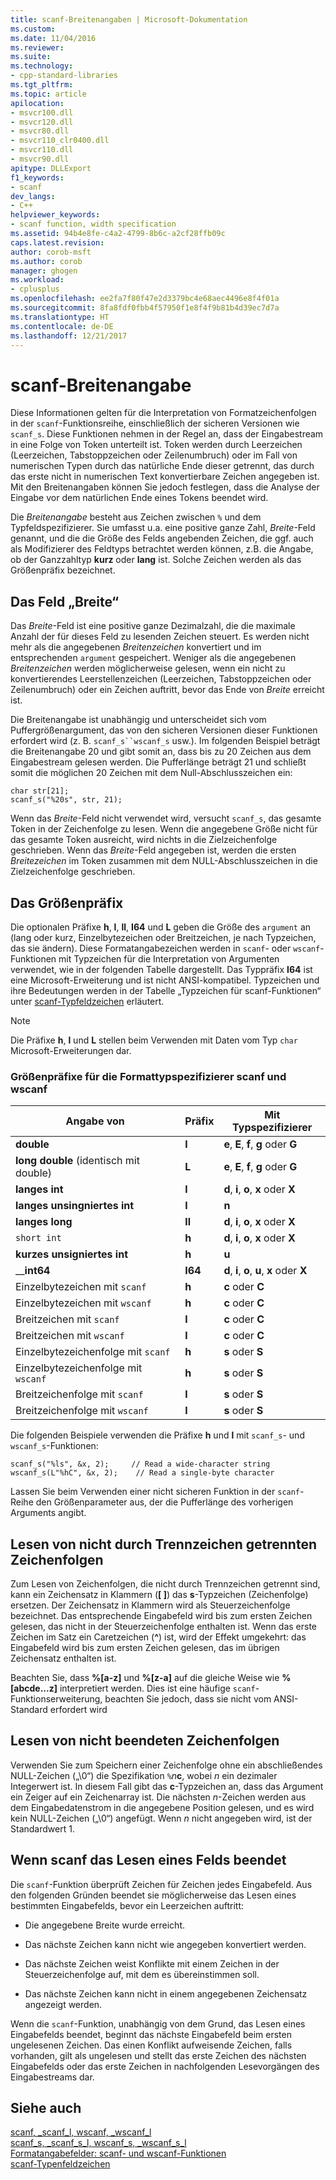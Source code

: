 ```yaml
---
title: scanf-Breitenangaben | Microsoft-Dokumentation
ms.custom: 
ms.date: 11/04/2016
ms.reviewer: 
ms.suite: 
ms.technology:
- cpp-standard-libraries
ms.tgt_pltfrm: 
ms.topic: article
apilocation:
- msvcr100.dll
- msvcr120.dll
- msvcr80.dll
- msvcr110_clr0400.dll
- msvcr110.dll
- msvcr90.dll
apitype: DLLExport
f1_keywords:
- scanf
dev_langs:
- C++
helpviewer_keywords:
- scanf function, width specification
ms.assetid: 94b4e8fe-c4a2-4799-8b6c-a2cf28ffb09c
caps.latest.revision: 
author: corob-msft
ms.author: corob
manager: ghogen
ms.workload:
- cplusplus
ms.openlocfilehash: ee2fa7f80f47e2d3379bc4e68aec4496e8f4f01a
ms.sourcegitcommit: 8fa8fdf0fbb4f57950f1e8f4f9b81b4d39ec7d7a
ms.translationtype: HT
ms.contentlocale: de-DE
ms.lasthandoff: 12/21/2017
---
```

# <a name="scanf-width-specification"></a>scanf-Breitenangabe
Diese Informationen gelten für die Interpretation von Formatzeichenfolgen in der `scanf`-Funktionsreihe, einschließlich der sicheren Versionen wie `scanf_s`. Diese Funktionen nehmen in der Regel an, dass der Eingabestream in eine Folge von Token unterteilt ist. Token werden durch Leerzeichen (Leerzeichen, Tabstoppzeichen oder Zeilenumbruch) oder im Fall von numerischen Typen durch das natürliche Ende dieser getrennt, das durch das erste nicht in numerischen Text konvertierbare Zeichen angegeben ist. Mit den Breitenangaben können Sie jedoch festlegen, dass die Analyse der Eingabe vor dem natürlichen Ende eines Tokens beendet wird.  
  
 Die *Breitenangabe* besteht aus Zeichen zwischen `%` und dem Typfeldspezifizierer. Sie umfasst u.a. eine positive ganze Zahl, *Breite*-Feld genannt, und die die Größe des Felds angebenden Zeichen, die ggf. auch als Modifizierer des Feldtyps betrachtet werden können, z.B. die Angabe, ob der Ganzzahltyp **kurz** oder **lang** ist. Solche Zeichen werden als das Größenpräfix bezeichnet.  
  
## <a name="the-width-field"></a>Das Feld „Breite“  
 Das *Breite*-Feld ist eine positive ganze Dezimalzahl, die die maximale Anzahl der für dieses Feld zu lesenden Zeichen steuert. Es werden nicht mehr als die angegebenen *Breitenzeichen* konvertiert und im entsprechenden `argument` gespeichert. Weniger als die angegebenen *Breitenzeichen* werden möglicherweise gelesen, wenn ein nicht zu konvertierendes Leerstellenzeichen (Leerzeichen, Tabstoppzeichen oder Zeilenumbruch) oder ein Zeichen auftritt, bevor das Ende von *Breite* erreicht ist.  
  
 Die Breitenangabe ist unabhängig und unterscheidet sich vom Puffergrößenargument, das von den sicheren Versionen dieser Funktionen erfordert wird (z. B. `scanf_s``wscanf_s` usw.). Im folgenden Beispiel beträgt die Breitenangabe 20 und gibt somit an, dass bis zu 20 Zeichen aus dem Eingabestream gelesen werden. Die Pufferlänge beträgt 21 und schließt somit die möglichen 20 Zeichen mit dem Null-Abschlusszeichen ein:  
  
```  
char str[21];  
scanf_s("%20s", str, 21);  
```  
  
 Wenn das *Breite*-Feld nicht verwendet wird, versucht `scanf_s`, das gesamte Token in der Zeichenfolge zu lesen. Wenn die angegebene Größe nicht für das gesamte Token ausreicht, wird nichts in die Zielzeichenfolge geschrieben. Wenn das *Breite*-Feld angegeben ist, werden die ersten *Breitezeichen* im Token zusammen mit dem NULL-Abschlusszeichen in die Zielzeichenfolge geschrieben.  
  
## <a name="the-size-prefix"></a>Das Größenpräfix  
 Die optionalen Präfixe **h**, **l**, **ll**, **I64** und **L** geben die Größe des `argument` an (lang oder kurz, Einzelbytezeichen oder Breitzeichen, je nach Typzeichen, das sie ändern). Diese Formatangabezeichen werden in `scanf`- oder `wscanf`-Funktionen mit Typzeichen für die Interpretation von Argumenten verwendet, wie in der folgenden Tabelle dargestellt. Das Typpräfix **I64** ist eine Microsoft-Erweiterung und ist nicht ANSI-kompatibel. Typzeichen und ihre Bedeutungen werden in der Tabelle „Typzeichen für scanf-Funktionen“ unter [scanf-Typfeldzeichen](../c-runtime-library/scanf-type-field-characters.md) erläutert.  
  
> [!NOTE]
>  Die Präfixe **h**, **l** und **L** stellen beim Verwenden mit Daten vom Typ `char` Microsoft-Erweiterungen dar.  
  
### <a name="size-prefixes-for-scanf-and-wscanf-format-type-specifiers"></a>Größenpräfixe für die Formattypspezifizierer scanf und wscanf  
  
|Angabe von|Präfix|Mit Typspezifizierer|  
|----------------|----------------|-------------------------|  
|**double**|**l**|**e**, **E**, **f**, **g** oder **G**|  
|**long double** (identisch mit double)|**L**|**e**, **E**, **f**, **g** oder **G**|  
|**langes int**|**l**|**d**, **i**, **o**, **x** oder **X**|  
|**langes unsingniertes int**|**l**|**n**|  
|**langes long**|**ll**|**d**, **i**, **o**, **x** oder **X**|  
|`short int`|**h**|**d**, **i**, **o**, **x** oder **X**|  
|**kurzes unsigniertes int**|**h**|**u**|  
|__**int64**|**I64**|**d**, **i**, **o**, **u**, **x** oder **X**|  
|Einzelbytezeichen mit `scanf`|**h**|**c** oder **C**|  
|Einzelbytezeichen mit `wscanf`|**h**|**c** oder **C**|  
|Breitzeichen mit `scanf`|**l**|**c** oder **C**|  
|Breitzeichen mit `wscanf`|**l**|**c** oder **C**|  
|Einzelbytezeichenfolge mit `scanf`|**h**|**s** oder **S**|  
|Einzelbytezeichenfolge mit `wscanf`|**h**|**s** oder **S**|  
|Breitzeichenfolge mit `scanf`|**l**|**s** oder **S**|  
|Breitzeichenfolge mit `wscanf`|**l**|**s** oder **S**|  
  
 Die folgenden Beispiele verwenden die Präfixe **h** und **l** mit `scanf_s`- und `wscanf_s`-Funktionen:  
  
```  
scanf_s("%ls", &x, 2);     // Read a wide-character string  
wscanf_s(L"%hC", &x, 2);    // Read a single-byte character  
```  
  
 Lassen Sie beim Verwenden einer nicht sicheren Funktion in der `scanf`-Reihe den Größenparameter aus, der die Pufferlänge des vorherigen Arguments angibt.  
  
## <a name="reading-undelimited-strings"></a>Lesen von nicht durch Trennzeichen getrennten Zeichenfolgen  
 Zum Lesen von Zeichenfolgen, die nicht durch Trennzeichen getrennt sind, kann ein Zeichensatz in Klammern (**[ ]**) das **s**-Typzeichen (Zeichenfolge) ersetzen. Der Zeichensatz in Klammern wird als Steuerzeichenfolge bezeichnet. Das entsprechende Eingabefeld wird bis zum ersten Zeichen gelesen, das nicht in der Steuerzeichenfolge enthalten ist. Wenn das erste Zeichen im Satz ein Caretzeichen (**^**) ist, wird der Effekt umgekehrt: das Eingabefeld wird bis zum ersten Zeichen gelesen, das im übrigen Zeichensatz enthalten ist.  
  
 Beachten Sie, dass **%[a-z]** und **%[z-a]** auf die gleiche Weise wie **%[abcde...z]** interpretiert werden. Dies ist eine häufige `scanf`-Funktionserweiterung, beachten Sie jedoch, dass sie nicht vom ANSI-Standard erfordert wird  
  
## <a name="reading-unterminated-strings"></a>Lesen von nicht beendeten Zeichenfolgen  
 Verwenden Sie zum Speichern einer Zeichenfolge ohne ein abschließendes NULL-Zeichen („\0“) die Spezifikation `%`*n***c**, wobei *n* ein dezimaler Integerwert ist. In diesem Fall gibt das **c**-Typzeichen an, dass das Argument ein Zeiger auf ein Zeichenarray ist. Die nächsten *n*-Zeichen werden aus dem Eingabedatenstrom in die angegebene Position gelesen, und es wird kein NULL-Zeichen („\0“) angefügt. Wenn *n* nicht angegeben wird, ist der Standardwert 1.  
  
## <a name="when-scanf-stops-reading-a-field"></a>Wenn scanf das Lesen eines Felds beendet  
 Die `scanf`-Funktion überprüft Zeichen für Zeichen jedes Eingabefeld. Aus den folgenden Gründen beendet sie möglicherweise das Lesen eines bestimmten Eingabefelds, bevor ein Leerzeichen auftritt:  
  
-   Die angegebene Breite wurde erreicht.  
  
-   Das nächste Zeichen kann nicht wie angegeben konvertiert werden.  
  
-   Das nächste Zeichen weist Konflikte mit einem Zeichen in der Steuerzeichenfolge auf, mit dem es übereinstimmen soll.  
  
-   Das nächste Zeichen kann nicht in einem angegebenen Zeichensatz angezeigt werden.  
  
 Wenn die `scanf`-Funktion, unabhängig von dem Grund, das Lesen eines Eingabefelds beendet, beginnt das nächste Eingabefeld beim ersten ungelesenen Zeichen. Das einen Konflikt aufweisende Zeichen, falls vorhanden, gilt als ungelesen und stellt das erste Zeichen des nächsten Eingabefelds oder das erste Zeichen in nachfolgenden Lesevorgängen des Eingabestreams dar.  
  
## <a name="see-also"></a>Siehe auch  
 [scanf, _scanf_l, wscanf, _wscanf_l](../c-runtime-library/reference/scanf-scanf-l-wscanf-wscanf-l.md)   
 [scanf_s, _scanf_s_l, wscanf_s, _wscanf_s_l](../c-runtime-library/reference/scanf-s-scanf-s-l-wscanf-s-wscanf-s-l.md)   
 [Formatangabefelder: scanf- und wscanf-Funktionen](../c-runtime-library/format-specification-fields-scanf-and-wscanf-functions.md)   
 [scanf-Typenfeldzeichen](../c-runtime-library/scanf-type-field-characters.md)